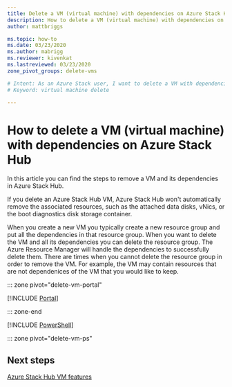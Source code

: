 ```yaml
---
title: Delete a VM (virtual machine) with dependencies on Azure Stack Hub 
description: How to delete a VM (virtual machine) with dependencies on Azure Stack Hub
author: mattbriggs

ms.topic: how-to
ms.date: 03/23/2020
ms.author: mabrigg
ms.reviewer: kivenkat
ms.lastreviewed: 03/23/2020
zone_pivot_groups: delete-vms

# Intent: As an Azure Stack user, I want to delete a VM with dependencies in Azure Stack Hub.
# Keyword: virtual machine delete

---
```


# How to delete a VM (virtual machine) with dependencies on Azure Stack Hub

In this article you can find the steps to remove a VM and its dependencies in Azure Stack Hub.

If you delete an Azure Stack Hub VM, Azure Stack Hub won't automatically remove the associated resources, such as the attached data disks, vNics, or the boot diagnostics disk storage container.

When you create a new VM you typically create a new resource group and put all the dependencies in that resource group. When you want to delete the VM and all its dependencies you can delete the resource group. The Azure Resource Manager will handle the dependencies to successfully delete them. There are times when you cannot delete the resource group in order to remove the VM. For example, the VM may contain resources that are not dependenices of the VM that you would like to keep.

::: zone pivot="delete-vm-portal"

[!INCLUDE [Portal](../includes/howto-vm-delete-portal.md)]

::: zone-end

[!INCLUDE [PowerShell](../includes/howto-vm-delete-ps.md)]

::: zone pivot="delete-vm-ps"


## Next steps

[Azure Stack Hub VM features](azure-stack-vm-considerations.md)